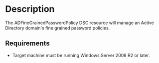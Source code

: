 # Description

The ADFineGrainedPasswordPolicy DSC resource will manage an Active Directory domain's fine grained password policies.

## Requirements

* Target machine must be running Windows Server 2008 R2 or later.
